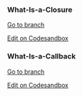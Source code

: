 
### What-Is-a-Closure 

[Go to branch](https://github.com/johnlindquist/crafting-functions/tree/what-is-a-closure) 

[Edit on Codesandbox](https://codesandbox.io/s/github/johnlindquist/crafting-functions/tree/what-is-a-closure/?module=/src/index.js) 


### What-Is-a-Callback 

[Go to branch](https://github.com/johnlindquist/crafting-functions/tree/what-is-a-callback) 

[Edit on Codesandbox](https://codesandbox.io/s/github/johnlindquist/crafting-functions/tree/what-is-a-callback/?module=/src/index.js) 

